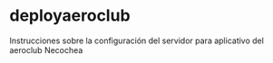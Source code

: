 # deployaeroclub
Instrucciones sobre la configuración del servidor para aplicativo del aeroclub Necochea
